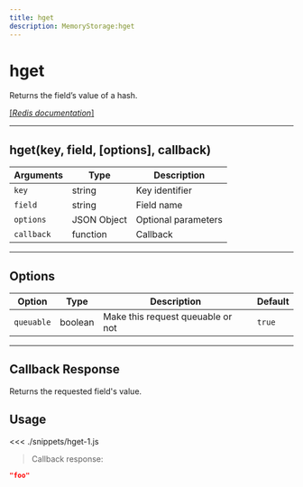 ```yaml
---
title: hget
description: MemoryStorage:hget
---
```


# hget

Returns the field’s value of a hash.

[[_Redis documentation_]](https://redis.io/commands/hget)

---

## hget(key, field, [options], callback)

| Arguments  | Type        | Description         |
| ---------- | ----------- | ------------------- |
| `key`      | string      | Key identifier      |
| `field`    | string      | Field name          |
| `options`  | JSON Object | Optional parameters |
| `callback` | function    | Callback            |

---

## Options

| Option     | Type    | Description                       | Default |
| ---------- | ------- | --------------------------------- | ------- |
| `queuable` | boolean | Make this request queuable or not | `true`  |

---

## Callback Response

Returns the requested field's value.

## Usage

<<< ./snippets/hget-1.js

> Callback response:

```json
"foo"
```
